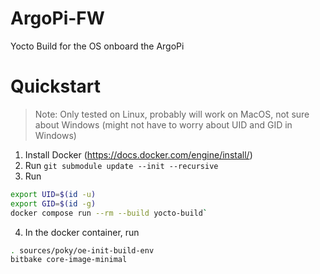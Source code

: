 # ArgoPi-FW
Yocto Build for the OS onboard the ArgoPi

# Quickstart
> Note: Only tested on Linux, probably will work on MacOS, not sure about Windows (might not have to worry about UID and GID in Windows)

1. Install Docker (https://docs.docker.com/engine/install/)
2. Run `git submodule update --init --recursive`
3. Run

```bash
export UID=$(id -u)
export GID=$(id -g)
docker compose run --rm --build yocto-build`
```
4. In the docker container, run
```bash
. sources/poky/oe-init-build-env
bitbake core-image-minimal 
```
